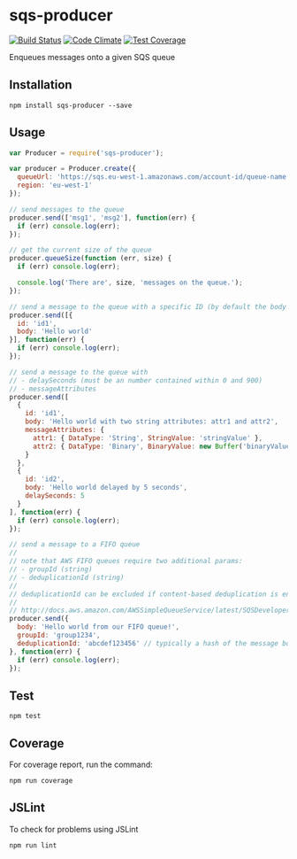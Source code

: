 sqs-producer
====================

[![Build Status](https://travis-ci.org/bbc/sqs-producer.svg?branch=master)](https://travis-ci.org/bbc/sqs-producer?branch=master) [![Code Climate](https://codeclimate.com/github/BBC/sqs-producer/badges/gpa.svg)](https://codeclimate.com/github/BBC/sqs-producer) [![Test Coverage](https://codeclimate.com/github/BBC/sqs-producer/badges/coverage.svg)](https://codeclimate.com/github/BBC/sqs-producer)

Enqueues messages onto a given SQS queue

## Installation

```
npm install sqs-producer --save
```
## Usage

```js
var Producer = require('sqs-producer');

var producer = Producer.create({
  queueUrl: 'https://sqs.eu-west-1.amazonaws.com/account-id/queue-name',
  region: 'eu-west-1'
});

// send messages to the queue
producer.send(['msg1', 'msg2'], function(err) {
  if (err) console.log(err);
});

// get the current size of the queue
producer.queueSize(function (err, size) {
  if (err) console.log(err);

  console.log('There are', size, 'messages on the queue.');
});

// send a message to the queue with a specific ID (by default the body is used as the ID)
producer.send([{
  id: 'id1',
  body: 'Hello world'
}], function(err) {
  if (err) console.log(err);
});

// send a message to the queue with
// - delaySeconds (must be an number contained within 0 and 900)
// - messageAttributes
producer.send([
  {
    id: 'id1',
    body: 'Hello world with two string attributes: attr1 and attr2',
    messageAttributes: {
      attr1: { DataType: 'String', StringValue: 'stringValue' },
      attr2: { DataType: 'Binary', BinaryValue: new Buffer('binaryValue') }
    }
  },
  {
    id: 'id2',
    body: 'Hello world delayed by 5 seconds',
    delaySeconds: 5
  }
], function(err) {
  if (err) console.log(err);
});

// send a message to a FIFO queue
//
// note that AWS FIFO queues require two additional params:
// - groupId (string)
// - deduplicationId (string)
//
// deduplicationId can be excluded if content-based deduplication is enabled
//
// http://docs.aws.amazon.com/AWSSimpleQueueService/latest/SQSDeveloperGuide/FIFO-queue-recommendations.html
producer.send({
  body: 'Hello world from our FIFO queue!',
  groupId: 'group1234',
  deduplicationId: 'abcdef123456' // typically a hash of the message body
}, function(err) {
  if (err) console.log(err);
});
```

## Test

```
npm test
```

## Coverage
For coverage report, run the command:

```
npm run coverage
```

## JSLint
To check for problems using JSLint

```
npm run lint
```
